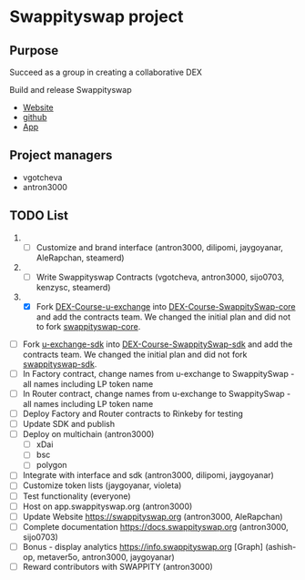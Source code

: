 # Swappityswap project

## Purpose
Succeed as a group in creating a collaborative DEX

Build and release Swappityswap
  * [Website](https://swappityswap.org)
  * [github](https://github.com/swappityswap)
  * [App](https://app.swappityswap.org)

## Project managers
- vgotcheva
- antron3000

## TODO List
1. - [ ] Customize and brand interface (antron3000, dilipomi, jaygoyanar, AleRapchan, steamerd)
1. - [ ] Write Swappityswap Contracts (vgotcheva, antron3000, sijo0703, kenzysc, steamerd)
  1. - [x] Fork [DEX-Course-u-exchange](https://github.com/BlockDevsUnited/DEX-Course-u-exchange) into [DEX-Course-SwappitySwap-core](https://github.com/BlockDevsUnited/DEX-Course-SwappitySwap-core) and add the contracts team. We changed the initial plan and did not to fork [swappityswap-core](https://github.com/SwappitySwap/swappityswap-core). 
  - [ ] Fork [u-exchange-sdk](https://github.com/UdotCASH/u-exchange-sdk) into [DEX-Course-SwappitySwap-sdk](https://github.com/BlockDevsUnited/DEX-Course-SwappitySwap-core) and add the contracts team. We changed the initial plan and did not fork [swappityswap-sdk](https://github.com/SwappitySwap/swappityswap-sdk).
  - [ ] In Factory contract, change names from u-exchange to SwappitySwap - all names including LP token name 
  - [ ] In Router contract, change names from u-exchange to SwappitySwap - all names including LP token name
  - [ ] Deploy Factory and Router contracts to Rinkeby for testing
  - [ ] Update SDK and publish 
- [ ] Deploy on multichain (antron3000)
  - [ ] xDai
  - [ ] bsc
  - [ ] polygon
- [ ] Integrate with interface and sdk (antron3000, dilipomi, jaygoyanar)
- [ ] Customize token lists (jaygoyanar, violeta)
- [ ] Test functionality (everyone)
- [ ] Host on app.swappityswap.org (antron3000)
- [ ] Update Website https://swappityswap.org (antron3000, AleRapchan)
- [ ] Complete documentation https://docs.swappityswap.org (antron3000, sijo0703)
- [ ] Bonus - display analytics https://info.swappityswap.org [Graph] (ashish-op, metaver5o, antron3000, jaygoyanar)
- [ ] Reward contributors with SWAPPITY (antron3000)
